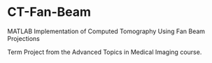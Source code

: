 # CT-Fan-Beam
MATLAB Implementation of Computed Tomography Using Fan Beam Projections

Term Project from the Advanced Topics in Medical Imaging course.
